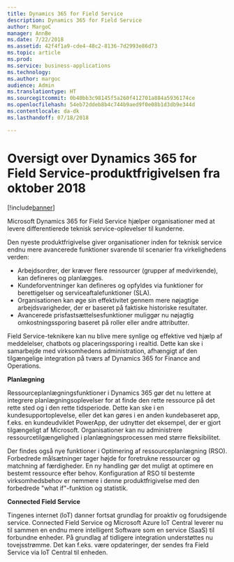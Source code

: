 ```yaml
---
title: Dynamics 365 for Field Service
description: Dynamics 365 for Field Service
author: MargoC
manager: AnnBe
ms.date: 7/22/2018
ms.assetid: 42f4f1a9-cde4-48c2-8136-7d2993e86d73
ms.topic: article
ms.prod: 
ms.service: business-applications
ms.technology: 
ms.author: margoc
audience: Admin
ms.translationtype: HT
ms.sourcegitcommit: 0b40bb3c98145f5a260f412701a884a5936174ce
ms.openlocfilehash: 54eb72ddeb8b4c744b9aed9f0e08b1d3db9e344d
ms.contentlocale: da-dk
ms.lasthandoff: 07/18/2018

---
```


#  <a name="overview-of-dynamics-365-for-field-service-october-18-release"></a>Oversigt over Dynamics 365 for Field Service-produktfrigivelsen fra oktober 2018

[!include[banner](../../../includes/banner.md)]

Microsoft Dynamics 365 for Field Service hjælper organisationer med at levere differentierede teknisk service-oplevelser til kunderne.

Den nyeste produktfrigivelse giver organisationer inden for teknisk service endnu mere avancerede funktioner svarende til scenarier fra virkelighedens verden: 

- Arbejdsordrer, der kræver flere ressourcer (grupper af medvirkende), kan defineres og planlægges. 
- Kundeforventninger kan defineres og opfyldes via funktioner for berettigelser og serviceaftalefunktioner (SLA). 
- Organisationen kan øge sin effektivitet gennem mere nøjagtige arbejdsvarigheder, der er baseret på faktiske historiske resultater. 
- Avancerede prisfastsættelsesfunktioner muliggør nu nøjagtig omkostningssporing baseret på roller eller andre attributter. 

Field Service-teknikere kan nu blive mere synlige og effektive ved hjælp af meddelelser, chatbots og placeringssporing i realtid. Dette kan ske i samarbejde med virksomhedens administration, afhængigt af den tilgængelige integration på tværs af Dynamics 365 for Finance and Operations.

**Planlægning**

Ressourceplanlægningsfunktioner i Dynamics 365 gør det nu lettere at integrere planlægningsoplevelser for at finde den rette ressource på det rette sted og i den rette tidsperiode. Dette kan ske i en kundesupportoplevelse, eller det kan gøres i en anden kundebaseret app, f.eks. en kundeudviklet PowerApp, der udnytter det eksempel, der er gjort tilgængeligt af Microsoft. Organisationer kan nu administrere ressourcetilgængelighed i planlægningsprocessen med større fleksibilitet.

Der findes også nye funktioner i Optimering af ressourceplanlægning (RSO). Forbedrede målsætninger tager højde for foretrukne ressourcer og matchning af færdigheder. En ny handling gør det muligt at optimere en bestemt ressource efter behov. Konfiguration af RSO til bestemte virksomhedsbehov er nemmere i denne produktfrigivelse med den forbedrede "what if"-funktion og statistik.

**Connected Field Service**

Tingenes internet (loT) danner fortsat grundlag for proaktiv og forudsigende service. Connected Field Service og Microsoft Azure loT Central leverer nu til sammen en endnu mere intelligent Software som en service (SaaS) til forbundne enheder. På grundlag af tidligere integration understøttes nu tovejsstrømme. Det kan f.eks. være opdateringer, der sendes fra Field Service via IoT Central til enheden. 





